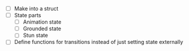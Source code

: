 - [ ] Make into a struct
- [ ] State parts
	- [ ] Animation state
	- [ ] Grounded state
	- [ ] Stun state
- [ ] Define functions for transitions instead of just setting state externally